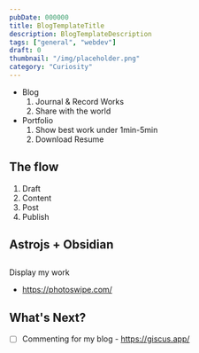 ```yaml
---
pubDate: 000000
title: BlogTemplateTitle
description: BlogTemplateDescription
tags: ["general", "webdev"]
draft: 0
thumbnail: "/img/placeholder.png" 
category: "Curiosity"
---
```

- Blog
	1. Journal & Record Works
	2. Share with the world
- Portfolio
	1. Show best work under 1min-5min
	2. Download Resume

## The flow
1. Draft
2. Content
3. Post
4. Publish


## Astrojs + Obsidian

## 

Display my work
- https://photoswipe.com/
## What's Next?
- [ ] Commenting for my blog -  https://giscus.app/